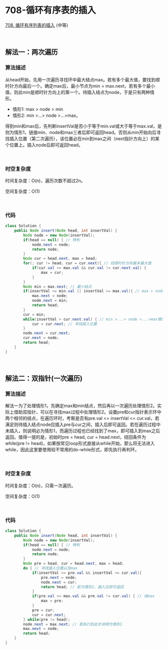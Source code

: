 # 708-循环有序表的插入

[708. 循环有序列表的插入](https://leetcode-cn.com/problems/insert-into-a-sorted-circular-linked-list/) (中等)

<br />

## 解法一：两次遍历

### 算法描述

从head开始，先用一次遍历寻找环中最大结点max。若有多个最大值，要找到顺时针方向最后一个。确定max后，最小节点为min = max.next，若有多个最小值，则此min是顺时针方向上的第一个。待插入结点为node，于是只有两种情形。

- 情形1: max > node > min
- 情形2:  min >...> node >...>max。

得到min和max后，先判断insertVal是否小于等于min.val或大于等于max.val，是则为情形1，链接min、node和max三者后即可返回head。否则从min开始向后寻找插入位置（第二次遍历），该位置必在min到max之间（next指针方向上）的某个位置上。插入node后即可返回head。

<br />

### 时空复杂度

时间复杂度：O(n)，遍历次数不超过2n。

空间复杂度：O(1)

<br />

### 代码

```java
class Solution {
    public Node insert(Node head, int insertVal) {
        Node node = new Node(insertVal);
        if(head == null) { // 特判
            node.next = node;
            return node;
        }
        Node cur = head.next, max = head;
        for(; cur != head; cur = cur.next){ // 找顺时针方向最末最大值
            if(cur.val >= max.val && cur.val != cur.next.val) {
                max = cur;
            }
        }
        Node min = max.next; // 最小结点
        if(insertVal <= min.val || insertVal >= max.val){ // max > node > min情形
            max.next = node; 
            node.next = min;
            return head;
        }
        cur = min;
        while(insertVal > cur.next.val) { // min >...> node >...>max情形
            cur = cur.next; // 寻找插入位置
        } 
        node.next = cur.next; 
        cur.next = node; 
        return head;
    }
}
```

<br />

## 解法二：双指针(一次遍历)

### 算法描述

解法一为了处理情形1，先确定max和min结点，然后再以一次遍历处理情形2。实际上借助双指针，可以在寻找max过程中处理情形2。设置pre和cur指针表示环中两个相邻的结点，在遍历环时，考察是否有pre.val <= insertVal <= cur.val，若满足则待插入结点node应插入pre与cur之间，插入后即可返回。若在遍历过程中未插入，则说明必为情形1，而遍历过程也已经找到了max，即可插入到max之后返回。值得一提的是，初始时pre = head, cur = head.next，绕回条件为while(pre != head)，如果按常见loop形式直接从while开始，那么将无法进入while，因此这里要使用较不常用的do-while形式，即先执行再判环。

<br />

### 时空复杂度

时间复杂度：O(n)，只需一次遍历。

空间复杂度：O(1)

<br />

### 代码

```java
class Solution {
    public Node insert(Node head, int insertVal) {
        Node node = new Node(insertVal);
        if(head == null) { // 特判
            node.next = node;
            return node;
        }
        Node pre = head, cur = head.next, max = head;
        do { // 寻找插入位置以及max
            if(insertVal >= pre.val && insertVal <= cur.val){
                pre.next = node;
                node.next = cur;
                return head; // 若为情形2，插入后即可返回
            }
            if(pre.val >= max.val && pre.val != cur.val) { // 找max
                max = pre;  
            }
            pre = cur;
            cur = cur.next;
        } while(pre != head);
        node.next = max.next; // 若执行到此步说明为情形1
        max.next = node;
        return head;
    }
}
```

